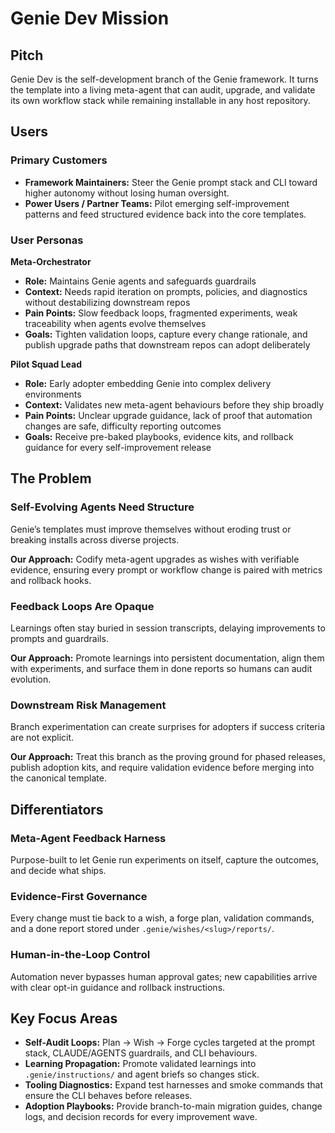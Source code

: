 # Genie Dev Mission
## Pitch

Genie Dev is the self-development branch of the Genie framework. It turns the template into a living meta-agent that can audit, upgrade, and validate its own workflow stack while remaining installable in any host repository.

## Users

### Primary Customers

- **Framework Maintainers:** Steer the Genie prompt stack and CLI toward higher autonomy without losing human oversight.
- **Power Users / Partner Teams:** Pilot emerging self-improvement patterns and feed structured evidence back into the core templates.

### User Personas

**Meta-Orchestrator**
- **Role:** Maintains Genie agents and safeguards guardrails
- **Context:** Needs rapid iteration on prompts, policies, and diagnostics without destabilizing downstream repos
- **Pain Points:** Slow feedback loops, fragmented experiments, weak traceability when agents evolve themselves
- **Goals:** Tighten validation loops, capture every change rationale, and publish upgrade paths that downstream repos can adopt deliberately

**Pilot Squad Lead**
- **Role:** Early adopter embedding Genie into complex delivery environments
- **Context:** Validates new meta-agent behaviours before they ship broadly
- **Pain Points:** Unclear upgrade guidance, lack of proof that automation changes are safe, difficulty reporting outcomes
- **Goals:** Receive pre-baked playbooks, evidence kits, and rollback guidance for every self-improvement release

## The Problem

### Self-Evolving Agents Need Structure
Genie’s templates must improve themselves without eroding trust or breaking installs across diverse projects.

**Our Approach:** Codify meta-agent upgrades as wishes with verifiable evidence, ensuring every prompt or workflow change is paired with metrics and rollback hooks.

### Feedback Loops Are Opaque
Learnings often stay buried in session transcripts, delaying improvements to prompts and guardrails.

**Our Approach:** Promote learnings into persistent documentation, align them with experiments, and surface them in done reports so humans can audit evolution.

### Downstream Risk Management
Branch experimentation can create surprises for adopters if success criteria are not explicit.

**Our Approach:** Treat this branch as the proving ground for phased releases, publish adoption kits, and require validation evidence before merging into the canonical template.

## Differentiators

### Meta-Agent Feedback Harness
Purpose-built to let Genie run experiments on itself, capture the outcomes, and decide what ships.

### Evidence-First Governance
Every change must tie back to a wish, a forge plan, validation commands, and a done report stored under `.genie/wishes/<slug>/reports/`.

### Human-in-the-Loop Control
Automation never bypasses human approval gates; new capabilities arrive with clear opt-in guidance and rollback instructions.

## Key Focus Areas

- **Self-Audit Loops:** Plan → Wish → Forge cycles targeted at the prompt stack, CLAUDE/AGENTS guardrails, and CLI behaviours.
- **Learning Propagation:** Promote validated learnings into `.genie/instructions/` and agent briefs so changes stick.
- **Tooling Diagnostics:** Expand test harnesses and smoke commands that ensure the CLI behaves before releases.
- **Adoption Playbooks:** Provide branch-to-main migration guides, change logs, and decision records for every improvement wave.
